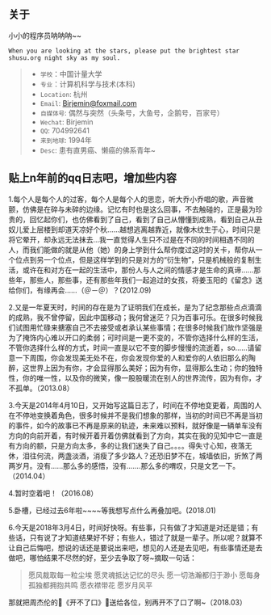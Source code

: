 ## 关于
小小的程序员呐呐呐~~

```
When you are looking at the stars, please put the brightest star shusu.org night sky as my soul.
```
  > * `学校`：中国计量大学
  > * `专业`：计算机科学与技术(本科)
  > * `Location`: 杭州
  > * `Email`: Birjemin@foxmail.com
  > * `自媒体号`: 偶然与突然（头条号，大鱼号，企鹅号，百家号）
  > * `Wechat`: Birjemin
  > * `QQ`: 704992641
  > * `来到地球`: 1994年
  > * `Desc`: 患有直男癌、懒癌的佛系青年~

## 贴上n年前的qq日志吧，增加些内容
1.每个人是每个人的过客，每个人是每个人的思恋，听大乔小乔唱的歌，声音微颤，仿佛是在碎与未碎的边缘。记忆有时也是这么回事，不去触碰的，正是最为珍贵的，回忆起你们，也仿佛看到了自己，看到了自己从懵懂到成熟，看到自己从丑奴儿爱上层楼到却道天凉好个秋……越想逃离越靠近，就像木纹生于心，时间只是将它晕开，却永远无法抹去…我一直觉得人生只不过是在不同的时间相遇不同的人，而我们能做的就是从他（她）的身上学到什么帮你度过这时的关卡，帮你从一个位点到另一个位点，但是这样学到的只是对方的“衍生物”，只是机械般的复制生活，或许在和对方在一起的生活中，那份人与人之间的情感才是生命的真谛……那些年，那些人，那些事，还有那些年我们一起追过的女孩，将姜玉阳的《留念》送给你们，有缘再会……（＠－＠）？(2012.09)

2.又是一年夏天时，时间的存在是为了证明我们在成长，是为了纪念那些点点滴滴的成熟，我不曾停留，因此中国移动；我何曾迷茫？只为百事可乐。在很多时候我们试图用忙碌来搪塞自己不去接受或者承认某些事情；在很多时候我们故作坚强是为了掩饰内心难以开口的柔弱；可时间是一更不变的，不管你选择什么样的生活，不管你选择什么样的方式，时间一直是以它不变的脚步慢慢的流逝着，so......请留意一下周围，你会发现美无处不在，你会发现你爱的人和爱你的人依旧那么的陶醉，这世界上因为有你，才会显得那么美好；因为有你，显得那么生动；你的独特性，你的唯一性，以及你的微笑，像一股股暖流在别人的世界流传，因为有你，才不孤单。（2013.08）

3.今天是2014年4月10日，又开始写这篇日志了，时间在不停地变更着，周围的人在不停地变换着角色，很多时候并不是我们想象的那样，当初的时间已不再是当初的事件，如今的故事已不再是原来的轨迹，未来难以预料，就好像是一辆单车没有方向的向前开着，有时候开着开着仿佛就看到了方向，其实在我的见知中它一直是有方向的额，只是方向太多，多的让我们迷失了自己。。。。得失寸心知，夜落无休，泪往何流，两盏淡酒，消瘦了多少路人？还恐旧梦不在，城墙依旧，折煞了两两岁月。没有......那么多的感悟，没有.......那么多的喟叹，只是文艺一下。（2014.04）

4.暂时空着吧！（2016.08）

5.卧槽，已经过去6年啦~~~~等我想写点什么再叠加吧。(2018.01)

6.今天是2018年3月4日，时间好快呀。有些事，只有做了才知道是对还是错；有些话，只有说了才知道结果好不好；有些人，错过了就是一辈子。所以呢？就算不让自己后悔吧，想说的话还是要说出来吧，想见的人还是去见吧，有些事情还是去做吧，哪怕结果不尽然的好，至少去争取了呀~摘取一句话：

  > 愿风裁取每一粒尘埃
  > 愿灵魂抵达记忆的尽头
  > 愿一切浩瀚都归于渺小
  > 愿每身孤独都拥抱共鸣
  > 愿衣襟带花
  > 愿岁月风平

那就把周杰伦的《开不了口》送给各位，别再开不了口了啊~（2018.03）